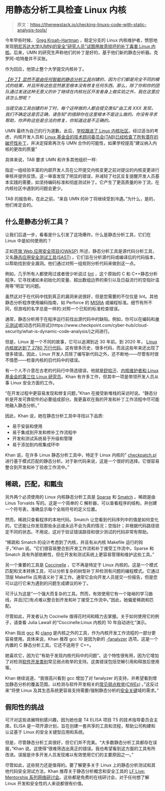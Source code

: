 # 用静态分析工具检查 Linux 内核

> 原文：<https://thenewstack.io/checking-linuxs-code-with-static-analysis-tools/>

今年早些时候， [Greg Kroah-Hartman](https://thenewstack.io/greg-kroah-hartman-commander-chief-linux-stable-branch/) ，稳定分支的 Linux 内核维护者，愤怒地发现[明尼苏达大学(UMN)的安全“研究人员”试图用故意损坏的补丁毒害 Linux 内核](https://thenewstack.io/university-of-minnesota-researchers-tried-to-poison-the-linux-kernel-for-a-research-project/)。后来，UMN 的研究生声称他们的补丁是好的，基于他们新的静态分析器。克罗阿-哈特曼并不买账。

作为回应，他禁止整个大学提交内核补丁。

*[【补丁】显然不是由任何智能的静态分析工具](https://lore.kernel.org/linux-nfs/YH%2FfM%2FTsbmcZzwnX@kroah.com/)创建的，因为它们都是完全不同的模式的结果，并且所有这些显然甚至根本没有修复任何东西。那么，除了你和你的团队通过发送这种无意义的补丁继续在内核社区开发者身上做实验之外，我在这里应该怎么想呢？*

*当提交由工具创建的补丁时，每个这样做的人都会提交类似“由工具 XXX 发现，我们不确定这是否正确，请告知”的措辞你在这里根本不是这么做的。你没有寻求帮助，你声称这些是合法的修复，你知道这是不正确的。*

UMN 最终为自己的行为道歉。此后，[学校跟进了 Linux 内核社区](https://www.zdnet.com/article/university-of-minnesota-response-to-linux-security-patch-requests/)。经过适当的考虑，内核开发人员和 [Linux 基金会的技术顾问委员会(TAB)已经检查了所有潜在的破坏性补丁](https://www.zdnet.com/article/linuxs-technical-advisory-board-reports-on-the-umn-hypocrite-commits-patches/)，并决定探索再次与 UMN 合作的可能性，如果学校提高“建议纳入内核的更改的质量”

具体来说，TAB 要求 UMN 和许多其他组织一样:

指定一组经验丰富的内部开发人员在公开提交内核变更之前对提议的内核变更进行审核并提供反馈。这一审查发现了明显的错误，并减轻了社区反复提醒开发人员基本实践的需要，如坚持编码标准和彻底测试补丁。它产生了更高质量的补丁流，在内核社区中遇到的问题会更少。

TAB 的报告称，在此之前，“来自 UMN 的补丁将继续受到冷遇。”为什么，是的，他们肯定会的。

## 什么是静态分析工具？

让我们后退一步，看看是什么引发了这场爆炸。什么是静态分析工具，它们在 Linux 中是如何使用的？

正如[开放 Web 应用安全项目(OWASP)](https://owasp.org/) 所述，静态分析工具是源代码分析工具，又名[静态应用安全测试工具(SAST)](https://owasp.org/www-community/Source_Code_Analysis_Tools) 。它们旨在分析源代码或编译后的代码版本，以帮助找到安全漏洞。他们通过对照一组规则分析代码来做到这一点。

例如，几乎所有人都使用过或者很少听说过 [lint](https://www.embedded.com/introduction-to-lint/) ，这个原始的 C 和 C++静态分析程序。它寻找诸如未初始化的变量、超出数组边界的索引以及日益流行的空指针滥用等“明显”的问题。

虽然这对于在代码中找到真正的漏洞来说很好，但是您需要的不仅仅是 lint。其他静态分析程序使用编码指南，如 Perforce 的 [MISRA](https://www.perforce.com/resources/qac/misra-c-cpp) 或编程标准。细节有所不同，但游戏的名字总是一样的:对照一个已知的标准检查错误。

通常，静态分析用于在程序运行前找出源代码中的缺陷。例如，你可以在编码和[单元测试](https://www.guru99.com/unit-testing-guide.html#:~:text=UNIT%20TESTING%20is%20a%20type,an%20application%20by%20the%20developers.)或[动态代码测试](https://www.checkpoint.com/cyber-hub/cloud-security/what-is-dynamic-code-analysis/)之间进行。

但是，Linux 是一个不同的故事，它可以追溯到近 30 年前。到 2020 年， [Linux 内核就达到了 2780 万行代码](https://www.linux.com/news/linux-in-2020-27-8-million-lines-of-code-in-the-kernel-1-3-million-in-systemd/)。这有很多历史，很多代码，而且这些年来还出现了很多错误。因此，Linux 开发人员除了编写新代码之外，还不断地——尽管有时很不情愿——检查内核的旧代码中的错误。

有一个人不介意在古老的代码行中筛选错误，他就是[舒哈汗](https://www.linkedin.com/in/shuah-khan-9527a414/)、[内核维护者和 Linux 基金会的第三位 Linux 研究员](https://www.linuxfoundation.org/en/blog/interview-with-shuah-khan-kernel-maintainer-linux-fellow/)。Khan 有许多工作，但其中一项是带领开发人员从事 Linux 安全方面的工作。

“在开发过程中更容易发现和修复问题，”Khan 在接受新堆栈的采访时说。“静态分析是开发可靠软件的必要组成部分。我更喜欢在我的开发和补丁工作流程中尽可能地融入静态分析。”

因此，Khan 说，她在静态分析工具中寻找以下品质:

*   易于安装和使用
*   易于集成到开发和修补工作流程中
*   开发和测试系统易于升级和管理
*   易于添加到内核集成环中

Khan 说，在许多 Linux 静态分析工具中，特定于 Linux 内核的" [checkpatch.pl](https://github.com/torvalds/linux/blob/master/scripts/checkpatch.pl) 进行基于模式匹配的静态分析。对于新代码来说，这是一个很好的选择。它很容易整合到开发和补丁验收工作流中。”

## 稀疏，匹配，和瓢虫

另外两个必须使用的 Linux 内核静态分析工具是 [Sparse](https://lwn.net/Articles/689907/) 和 [Smatch](https://lwn.net/Articles/691882/) 。稀疏是由 Linus Torvalds 写的。这是一个简单的 C 解析器，可以查看程序的结构，并创建一个符号表，准确显示每个全局符号的定义位置。

然而，稀疏只查看程序的本地代码。Smatch 让您看到代码序列中的值是如何变化的。它还能让你发现那些永远或永远不会为真的情况；空指针；并根据代码路径锁定不同的状态。不用说，这对于验证错误路径和很少测试的代码非常有帮助。

“稀疏和 Smatch 的设计考虑到了内核，并且有从内核 Makefile 运行的钩子，”Khan 说。“它们很容易整合到开发工作流和补丁接受工作流中。Sparse 和 Smatch 具有外部依赖性，但在开发和测试系统上更容易管理和维护这些工具。”

另一个重要的工具是 [Coccinelle](https://coccinelle.gitlabpages.inria.fr/website/) ，它不再是特定于 Linux 内核的。这是一个模式匹配和文本转换工具，可以分析复杂的树型补丁并检测有问题的编程模式。它通过顶层 Makefile 应用语义补丁来工作。通常它会向开发人员提交一份报告，但是您可以运行它来为遇到的问题生成建议的补丁。

可汗认为这是“一个强大而复杂的工具。然而，有效使用它有一个陡峭的学习曲线，并且[它]有点难以整合到开发和补丁接受工作流中。”因此，她偏爱稀疏和匹配。

尽管如此，开发者认为 Cocinelle 值得花时间和精力去掌握。关于如何使用它的例子，请查看 Julia Lawall 的“Coccinelle:Linux 内核的 10 年自动进化”演示。

Khan 指出 [gcc](https://gcc.gnu.org/) 和 [clang](https://clang.llvm.org/) 是内核之外的工具，作为内核开发工作流程的一部分更容易使用。具体来说，Khan 推荐 gcc 10 是因为新的 [-fanalyzer](https://developers.redhat.com/blog/2020/03/26/static-analysis-in-gcc-10) 选项。这是一个内置的 C 静态分析工具。它还不适用于 C++。

她喜欢它，因为它“有助于发现内核代码中的问题”。这个特性很有用，因为它增加了对检测[软件开发类别](https://cwe.mitre.org/data/definitions/699.html)常见弱点枚举的支持。这类错误包括空解引用和释放后使用等。

Khan 继续说道，“我很高兴看到 gcc 增加了对 fanalyzer 的支持，并希望看到增加静态分析的覆盖范围，以检测与软件开发相关的[常见弱点枚举(CWEs)](https://cwe.mitre.org/) 。”这反过来“将使 Linux 及其生态系统更容易支持需要/强制静态分析的[安全关键](https://www.sciencedirect.com/topics/computer-science/safety-critical-systems)域的需求。”

## 假阳性的挑战

可汗对这些进展特别感兴趣，因为她也是 T4 ELISA 项目 T5 的技术指导委员会主席。ELISA 是一项开源计划，旨在创建一套共享的工具和流程，帮助公司构建和认证基于 Linux 的安全关键型应用和系统。

但是，尽管静态分析工具很好，但它们并不完美。“大多数静态分析工具都存在误报，”Khan 说。这使得“很难筛选出真正的错误。我也希望看到这方面的工具有所改进。误报是许多开发人员发现难以有效使用它们的主要原因之一。”

尽管如此，这些努力还是值得的。要了解更多关于 Linux 上的静态分析测试和其他代码安全测试方法，Khan 推荐关于静态分析概念和安全工具的 [LF Live: Mentorship 系列网络研讨会](https://events.linuxfoundation.org/lf-live-mentorship-series/)。这些都是免费的在线研讨会，对于任何想了解 Linux 开发和安全性的人来说都很有价值。

<svg xmlns:xlink="http://www.w3.org/1999/xlink" viewBox="0 0 68 31" version="1.1"><title>Group</title> <desc>Created with Sketch.</desc></svg>